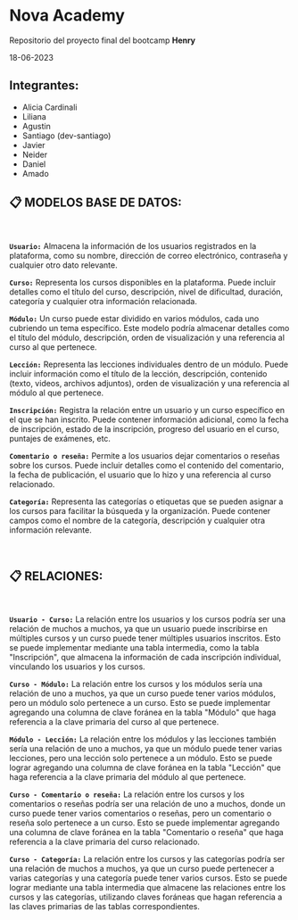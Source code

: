 # Nova Academy

Repositorio del proyecto final del bootcamp **Henry**

18-06-2023

## Integrantes:

- Alicia Cardinali
- Liliana
- Agustin
- Santiago (dev-santiago)
- Javier
- Neider
- Daniel
- Amado

## 📋 **MODELOS BASE DE DATOS:**

<br>

**`Usuario:`** Almacena la información de los usuarios registrados en la plataforma, como su nombre, dirección de correo electrónico, contraseña y cualquier otro dato relevante.

**`Curso:`** Representa los cursos disponibles en la plataforma. Puede incluir detalles como el título del curso, descripción, nivel de dificultad, duración, categoría y cualquier otra información relacionada.

**`Módulo:`** Un curso puede estar dividido en varios módulos, cada uno cubriendo un tema específico. Este modelo podría almacenar detalles como el título del módulo, descripción, orden de visualización y una referencia al curso al que pertenece.

**`Lección:`** Representa las lecciones individuales dentro de un módulo. Puede incluir información como el título de la lección, descripción, contenido (texto, videos, archivos adjuntos), orden de visualización y una referencia al módulo al que pertenece.

**`Inscripción:`** Registra la relación entre un usuario y un curso específico en el que se han inscrito. Puede contener información adicional, como la fecha de inscripción, estado de la inscripción, progreso del usuario en el curso, puntajes de exámenes, etc.

**`Comentario o reseña:`** Permite a los usuarios dejar comentarios o reseñas sobre los cursos. Puede incluir detalles como el contenido del comentario, la fecha de publicación, el usuario que lo hizo y una referencia al curso relacionado.

**`Categoría:`** Representa las categorías o etiquetas que se pueden asignar a los cursos para facilitar la búsqueda y la organización. Puede contener campos como el nombre de la categoría, descripción y cualquier otra información relevante.

<br>

## 📋 **RELACIONES:**

<br>

**`Usuario - Curso:`** La relación entre los usuarios y los cursos podría ser una relación de muchos a muchos, ya que un usuario puede inscribirse en múltiples cursos y un curso puede tener múltiples usuarios inscritos. Esto se puede implementar mediante una tabla intermedia, como la tabla "Inscripción", que almacena la información de cada inscripción individual, vinculando los usuarios y los cursos.

**`Curso - Módulo:`** La relación entre los cursos y los módulos sería una relación de uno a muchos, ya que un curso puede tener varios módulos, pero un módulo solo pertenece a un curso. Esto se puede implementar agregando una columna de clave foránea en la tabla "Módulo" que haga referencia a la clave primaria del curso al que pertenece.

**`Módulo - Lección:`** La relación entre los módulos y las lecciones también sería una relación de uno a muchos, ya que un módulo puede tener varias lecciones, pero una lección solo pertenece a un módulo. Esto se puede lograr agregando una columna de clave foránea en la tabla "Lección" que haga referencia a la clave primaria del módulo al que pertenece.

**`Curso - Comentario o reseña:`** La relación entre los cursos y los comentarios o reseñas podría ser una relación de uno a muchos, donde un curso puede tener varios comentarios o reseñas, pero un comentario o reseña solo pertenece a un curso. Esto se puede implementar agregando una columna de clave foránea en la tabla "Comentario o reseña" que haga referencia a la clave primaria del curso relacionado.

**`Curso - Categoría:`** La relación entre los cursos y las categorías podría ser una relación de muchos a muchos, ya que un curso puede pertenecer a varias categorías y una categoría puede tener varios cursos. Esto se puede lograr mediante una tabla intermedia que almacene las relaciones entre los cursos y las categorías, utilizando claves foráneas que hagan referencia a las claves primarias de las tablas correspondientes.
